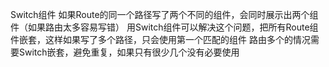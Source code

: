 Switch组件
如果Route的同一个路径写了两个不同的组件，会同时展示出两个组件（如果路由太多容易写错）
用Switch组件可以解决这个问题，把所有Route组件嵌套，这样如果写了多个路径，只会使用第一个匹配的组件
路由多个的情况需要Switch嵌套，避免重复，如果只有很少几个没有必要使用
